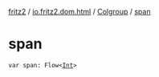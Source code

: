 [fritz2](../../index.md) / [io.fritz2.dom.html](../index.md) / [Colgroup](index.md) / [span](./span.md)

# span

`var span: Flow<`[`Int`](https://kotlinlang.org/api/latest/jvm/stdlib/kotlin/-int/index.html)`>`